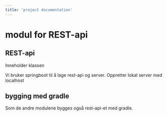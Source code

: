 ```yaml
---
title: 'project documentation'
---
```


modul for REST-api
===

## REST-api
Inneholder klassen 

Vi bruker springboot til å lage rest-api og server. 
Oppretter lokal server med localhost

## bygging med gradle 
Som de andre modulene bygges også rest-api-et med gradle. 

